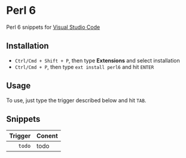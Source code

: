 # Perl 6
Perl 6 snippets for [Visual Studio Code](https://code.visualstudio.com/)

## Installation

- `Ctrl/Cmd + Shift + P`, then type **Extensions** and select installation
- `Ctrl/Cmd + P`, then type `ext install perl6` and hit `ENTER`

## Usage

To use, just type the trigger described below and hit `TAB`.

## Snippets

| Trigger | Conent |
| ------: | ------ |
| `todo`  | todo   |


